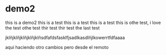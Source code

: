 # demo2
this is a demo2
this is a test
this is a test
this is a test
this is othe test, i love the test
othe test
thir test
thir test
the last test

jklñjklñjklñjklñjklñsdfafdsfasklfjsadlkasdlñjlkowerrtfdfaaaa


aqui haciendo otro cambios pero desde el remoto
